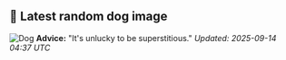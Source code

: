 ## 🐶 Latest random dog image
![Dog](https://images.dog.ceo/breeds/bluetick/n02088632_3318.jpg)
**Advice:** "It's unlucky to be superstitious."
*Updated: 2025-09-14 04:37 UTC*
